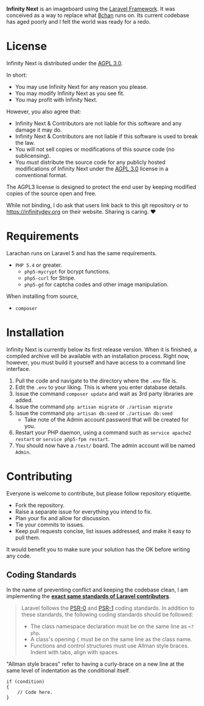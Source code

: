 **Infinity Next** is an imageboard using the [Laravel Framework](https://github.com/laravel/laravel). It was conceived as a way to replace what [8chan](https://8ch.net) runs on. Its current codebase has aged poorly and I felt the world was ready for a redo.

# License
Infinity Next is distributed under the [AGPL 3.0](http://choosealicense.com/licenses/agpl-3.0/).

In short:
* You may use Infinity Next for any reason you please.
* You may modify Infinity Next as you see fit.
* You may profit with Infinity Next.

However, you also agree that:
* Infinity Next & Contributors are not liable for this software and any damage it may do.
* Infinity Next & Contributors are not liable if this software is used to break the law.
* You will not sell copies or modifications of this source code (no sublicensing).
* You *must* distribute the source code for any publicly hosted modifications of Infinity Next under the [AGPL 3.0](http://choosealicense.com/licenses/agpl-3.0/) license in a conventional format.

The AGPL3 license is designed to protect the end user by keeping modified copies of the source open and free.

While not binding, I do ask that users link back to this git repository or to https://infinitydev.org on their website. Sharing is caring. ♥

# Requirements
Larachan runs on Laravel 5 and has the same requirements.

* `PHP 5.4` or greater.
  * `php5-mycrypt` for bcrypt functions.
  * `php5-curl` for Stripe.
  * `php5-gd` for captcha codes and other image manipulation.

When installing from source,
* `composer`

# Installation
Infinity Next is currently below its first release version. When it is finished, a compiled archive will be available with an installation process. Right now, however, you must build it yourself and have access to a command line interface.

1. Pull the code and navigate to the directory where the `.env` file is.
2. Edit the `.env` to your liking. This is where you enter database details.
3. Issue the command `composer update` and wait as 3rd party libraries are added.
4. Issue the command `php artisan migrate` or `./artisan migrate`
5. Issue the command `php artisan db:seed` or `./artisan db:seed`
    * Take note of the Admin account password that will be created for you.
6. Restart your PHP daemon, using a command such as `service apache2 restart` or `service php5-fpm restart`.
7. You should now have a `/test/` board. The admin account will be named `Admin`.

# Contributing
Everyone is welcome to contribute, but please follow repository etiquette.

* Fork the repository.
* Raise a separate issue for everything you intend to fix.
* Plan your fix and allow for discussion.
* Tie your commits to issues.
* Keep pull requests concise, list issues addressed, and make it easy to pull them.

It would benefit you to make sure your solution has the OK before writing any code.

## Coding Standards
In the name of preventing conflict and keeping the codebase clean, I am implementing the **[exact same standards of Laravel contributors](http://laravel.com/docs/4.2/contributions#coding-style)**.

> Laravel follows the [PSR-0](https://github.com/php-fig/fig-standards/blob/master/accepted/PSR-0.md) and [PSR-1](https://github.com/php-fig/fig-standards/blob/master/accepted/PSR-1-basic-coding-standard.md) coding standards. In addition to these standards, the following coding standards should be followed:
>
> * The class namespace declaration must be on the same line as `<?php`.
> * A class's opening `{` must be on the same line as the class name.
> * Functions and control structures must use Allman style braces.
> Indent with tabs, align with spaces.

"Allman style braces" refer to having a curly-brace on a new line at the same level of indentation as the conditional itself.

```
if (condition)
{
	// Code here.
}
```
